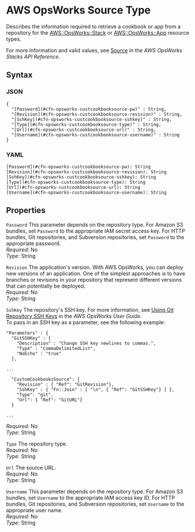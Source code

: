 # AWS OpsWorks Source Type<a name="aws-properties-opsworks-stack-source"></a>

Describes the information required to retrieve a cookbook or app from a repository for the [AWS::OpsWorks::Stack](aws-resource-opsworks-stack.md) or [AWS::OpsWorks::App](aws-resource-opsworks-app.md) resource types\.

For more information and valid values, see [Source](https://docs.aws.amazon.com/opsworks/latest/APIReference/API_Source.html) in the *AWS OpsWorks Stacks API Reference*\.

## Syntax<a name="w13ab1c21c10d183c38c33b7"></a>

### JSON<a name="aws-properties-opsworks-stack-source-syntax.json"></a>

```
{
  "[Password](#cfn-opsworks-custcookbooksource-pw)" : String,
  "[Revision](#cfn-opsworks-custcookbooksource-revision)" : String,
  "[SshKey](#cfn-opsworks-custcookbooksource-sshkey)" : String,
  "[Type](#cfn-opsworks-custcookbooksource-type)" : String,
  "[Url](#cfn-opsworks-custcookbooksource-url)" : String,
  "[Username](#cfn-opsworks-custcookbooksource-username)" : String
}
```

### YAML<a name="aws-properties-opsworks-stack-source-syntax.yaml"></a>

```
[Password](#cfn-opsworks-custcookbooksource-pw): String
[Revision](#cfn-opsworks-custcookbooksource-revision): String
[SshKey](#cfn-opsworks-custcookbooksource-sshkey): String
[Type](#cfn-opsworks-custcookbooksource-type): String
[Url](#cfn-opsworks-custcookbooksource-url): String
[Username](#cfn-opsworks-custcookbooksource-username): String
```

## Properties<a name="w13ab1c21c10d183c38c33b9"></a>

`Password`  <a name="cfn-opsworks-custcookbooksource-pw"></a>
This parameter depends on the repository type\. For Amazon S3 bundles, set `Password` to the appropriate IAM secret access key\. For HTTP bundles, Git repositories, and Subversion repositories, set `Password` to the appropriate password\.  
*Required*: No  
*Type*: String

`Revision`  <a name="cfn-opsworks-custcookbooksource-revision"></a>
The application's version\. With AWS OpsWorks, you can deploy new versions of an application\. One of the simplest approaches is to have branches or revisions in your repository that represent different versions that can potentially be deployed\.  
*Required*: No  
*Type*: String

`SshKey`  <a name="cfn-opsworks-custcookbooksource-sshkey"></a>
The repository's SSH key\. For more information, see [Using Git Repository SSH Keys](https://docs.aws.amazon.com/opsworks/latest/userguide/workingapps-deploykeys.html) in the *AWS OpsWorks User Guide*\.  
To pass in an SSH key as a parameter, see the following example:  

```
"Parameters" : {
  "GitSSHKey" : {
    "Description" : "Change SSH key newlines to commas.",
    "Type" : "CommaDelimitedList",
    "NoEcho" : "true"
  },

...
   
  "CustomCookbooksSource": {
    "Revision" : { "Ref": "GitRevision"},
    "SshKey" : { "Fn::Join" : [ "\n", { "Ref": "GitSSHKey"} ] },
    "Type": "git",
    "Url": { "Ref": "GitURL"}
  }

...
```
*Required*: No  
*Type*: String

`Type`  <a name="cfn-opsworks-custcookbooksource-type"></a>
The repository type\.  
*Required*: No  
*Type*: String

`Url`  <a name="cfn-opsworks-custcookbooksource-url"></a>
The source URL\.  
*Required*: No  
*Type*: String

`Username`  <a name="cfn-opsworks-custcookbooksource-username"></a>
This parameter depends on the repository type\. For Amazon S3 bundles, set `Username` to the appropriate IAM access key ID\. For HTTP bundles, Git repositories, and Subversion repositories, set `Username` to the appropriate user name\.  
*Required*: No  
*Type*: String
